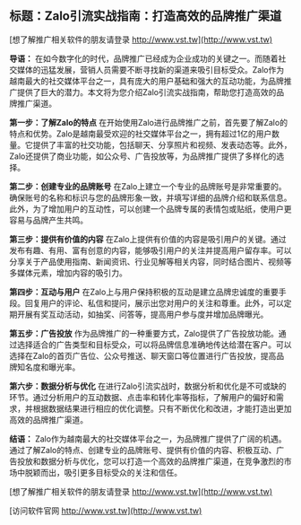 ## **标题：Zalo引流实战指南：打造高效的品牌推广渠道**

[想了解推广相关软件的朋友请登录 http://www.vst.tw](http://www.vst.tw)

**导语：**
在如今数字化的时代，品牌推广已经成为企业成功的关键之一。而随着社交媒体的迅猛发展，营销人员需要不断寻找新的渠道来吸引目标受众。Zalo作为越南最大的社交媒体平台之一，具有庞大的用户基础和强大的互动功能，为品牌推广提供了巨大的潜力。本文将为您介绍Zalo引流实战指南，帮助您打造高效的品牌推广渠道。

**第一步：了解Zalo的特点**
在开始使用Zalo进行品牌推广之前，首先要了解Zalo的特点和优势。Zalo是越南最受欢迎的社交媒体平台之一，拥有超过1亿的用户数量。它提供了丰富的社交功能，包括聊天、分享照片和视频、发表动态等。此外，Zalo还提供了商业功能，如公众号、广告投放等，为品牌推广提供了多样化的选择。

**第二步：创建专业的品牌账号**
在Zalo上建立一个专业的品牌账号是非常重要的。确保账号的名称和标识与您的品牌形象一致，并填写详细的品牌介绍和联系信息。此外，为了增加用户的互动性，可以创建一个品牌专属的表情包或贴纸，使用户更容易与品牌产生共鸣。

**第三步：提供有价值的内容**
在Zalo上提供有价值的内容是吸引用户的关键。通过发布有趣、有用、富有创意的内容，能够吸引用户的关注并提高用户留存率。可以分享关于产品使用指南、新闻资讯、行业见解等相关内容，同时结合图片、视频等多媒体元素，增加内容的吸引力。

**第四步：互动与用户**
在Zalo上与用户保持积极的互动是建立品牌忠诚度的重要手段。回复用户的评论、私信和提问，展示出您对用户的关注和尊重。此外，可以定期开展有奖互动活动，如抽奖、问答等，提高用户参与度并增加品牌曝光。

**第五步：广告投放**
作为品牌推广的一种重要方式，Zalo提供了广告投放功能。通过选择适合的广告类型和目标受众，可以将品牌信息准确地传达给潜在客户。可以选择在Zalo的首页广告位、公众号推送、聊天窗口等位置进行广告投放，提高品牌知名度和曝光率。

**第六步：数据分析与优化**
在进行Zalo引流实战时，数据分析和优化是不可或缺的环节。通过分析用户的互动数据、点击率和转化率等指标，了解用户的偏好和需求，并根据数据结果进行相应的优化调整。只有不断优化和改进，才能打造出更加高效的品牌推广渠道。

**结语：**
Zalo作为越南最大的社交媒体平台之一，为品牌推广提供了广阔的机遇。通过了解Zalo的特点、创建专业的品牌账号、提供有价值的内容、积极互动、广告投放和数据分析与优化，您可以打造一个高效的品牌推广渠道，在竞争激烈的市场中脱颖而出，吸引更多目标受众的关注和信任。

[想了解推广相关软件的朋友请登录 http://www.vst.tw](http://www.vst.tw)


[访问软件官网 http://www.vst.tw](http://www.vst.tw)
